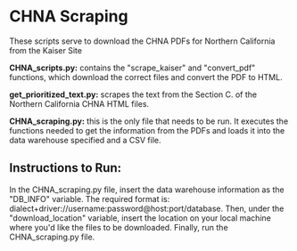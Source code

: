 # CHNA Scraping

These scripts serve to download the CHNA PDFs for Northern California from the Kaiser Site

**CHNA_scripts.py:** contains the "scrape_kaiser" and "convert_pdf" functions, which 
    download the correct files and convert the PDF to HTML.

**get_prioritized_text.py:** scrapes the text from the Section C. of
    the Northern California CHNA HTML files.
    
**CHNA_scraping.py:** this is the only file that needs to be run. It executes the 
    functions needed to get the information from the PDFs and loads it into the
    data warehouse specified and a CSV file.


## Instructions to Run:

In the CHNA_scraping.py file, insert the data warehouse information as the "DB_INFO" variable. 
    The required format is: dialect+driver://username:password@host:port/database.
     Then, under the "download_location" variable,
    insert the location on your local machine where you'd like the files to be
    downloaded. Finally, run the CHNA_scraping.py file.
